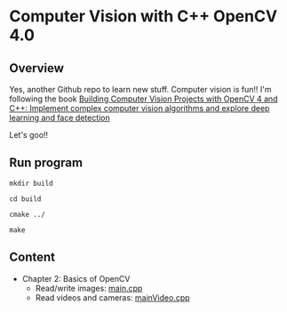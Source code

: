 # Computer Vision with C++ OpenCV 4.0

## Overview

Yes, another Github repo to learn new stuff. Computer vision is fun!! I'm following the book [Building Computer Vision Projects with OpenCV 4 and C++: Implement complex computer vision algorithms and explore deep learning and face detection](https://www.amazon.com/Building-Computer-Vision-Projects-OpenCV/dp/1838644679) 

Let's goo!! 

## Run program
```console
mkdir build
```

```console
cd build
```

```console
cmake ../
```

```console
make
```

## Content

- Chapter 2: Basics of OpenCV
    - Read/write images: [main.cpp](main.cpp)
    - Read videos and cameras: [mainVideo.cpp](mainVideo.cpp)

